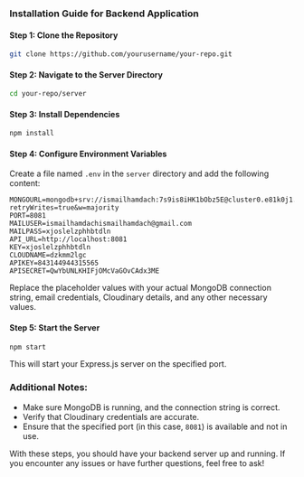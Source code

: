 ### Installation Guide for Backend Application

#### Step 1: Clone the Repository

```bash
git clone https://github.com/yourusername/your-repo.git
```

#### Step 2: Navigate to the Server Directory

```bash
cd your-repo/server
```

#### Step 3: Install Dependencies

```bash
npm install
```

#### Step 4: Configure Environment Variables

Create a file named `.env` in the `server` directory and add the following content:

```dotenv
MONGOURL=mongodb+srv://ismailhamdach:7s9is8iHK1bObz5E@cluster0.e81k0j1.mongodb.net/?retryWrites=true&w=majority
PORT=8081
MAILUSER=ismailhamdachismailhamdach@gmail.com
MAILPASS=xjoslelzphhbtdln
API_URL=http://localhost:8081
KEY=xjoslelzphhbtdln
CLOUDNAME=dzkmm2lgc
APIKEY=843144944315565
APISECRET=QwYbUNLKHIFjOMcVaGOvCAdx3ME
```

Replace the placeholder values with your actual MongoDB connection string, email credentials, Cloudinary details, and any other necessary values.

#### Step 5: Start the Server

```bash
npm start
```

This will start your Express.js server on the specified port.

### Additional Notes:

- Make sure MongoDB is running, and the connection string is correct.
- Verify that Cloudinary credentials are accurate.
- Ensure that the specified port (in this case, `8081`) is available and not in use.

With these steps, you should have your backend server up and running. If you encounter any issues or have further questions, feel free to ask!